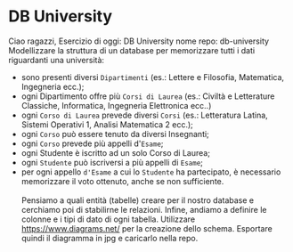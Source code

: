 # DB University

Ciao ragazzi,
Esercizio di oggi: DB University
nome repo: db-university
Modellizzare la struttura di un database per memorizzare tutti i dati riguardanti una università:

- sono presenti diversi `Dipartimenti` (es.: Lettere e Filosofia, Matematica, Ingegneria ecc.);
- ogni Dipartimento offre più `Corsi di Laurea` (es.: Civiltà e Letterature Classiche, Informatica, Ingegneria Elettronica ecc..)
- ogni `Corso di Laurea` prevede diversi `Corsi` (es.: Letteratura Latina, Sistemi Operativi 1, Analisi Matematica 2 ecc.);
- ogni `Corso` può essere tenuto da diversi Insegnanti;
- ogni `Corso` prevede più appelli d'`Esame`;
- ogni Studente è iscritto ad un solo Corso di Laurea;
- ogni `Studente` può iscriversi a più appelli di `Esame`;
- per ogni appello `d'Esame` a cui lo `Studente` ha partecipato, è necessario memorizzare il voto ottenuto, anche se non sufficiente.<br><br>
  Pensiamo a quali entità (tabelle) creare per il nostro database e cerchiamo poi di stabilirne le relazioni. Infine, andiamo a definire le colonne e i tipi di dato di ogni tabella.
  Utilizzare https://www.diagrams.net/ per la creazione dello schema. Esportare quindi il diagramma in jpg e caricarlo nella repo.
